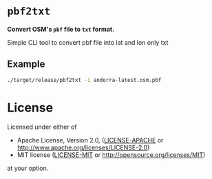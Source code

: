 # `pbf2txt`

**Convert OSM's `pbf` file to `txt` format.**

Simple CLI tool to convert pbf file into lat and lon only txt

## Example

```bash
./target/release/pbf2txt -i andorra-latest.osm.pbf
```

# License

Licensed under either of

- Apache License, Version 2.0, ([LICENSE-APACHE](LICENSE-APACHE) or http://www.apache.org/licenses/LICENSE-2.0)
- MIT license ([LICENSE-MIT](LICENSE-MIT) or http://opensource.org/licenses/MIT)

at your option.
